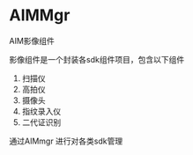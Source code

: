 # AIMMgr
AIM影像组件

影像组件是一个封装各sdk组件项目，包含以下组件

1. 扫描仪
2. 高拍仪
3. 摄像头
4. 指纹录入仪
5. 二代证识别

通过AIMmgr 进行对各类sdk管理


